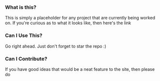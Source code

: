 ### What is this?

This is simply a placeholder for any project that are currently being worked on. If you're curious as to what it looks like, then here's the link []()

### Can I Use This?

Go right ahead. Just don't forget to star the repo :)

### Can I Contribute?

If you have good ideas that would be a neat feature to the site, then please do